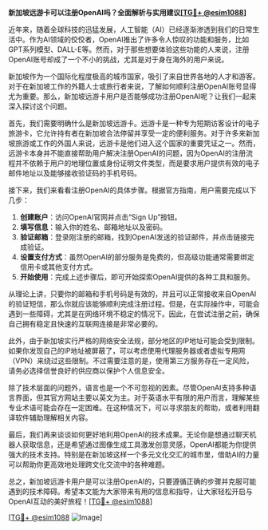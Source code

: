 **新加坡远游卡可以注册OpenAI吗？全面解析与实用建议[[TG💪+ @esim1088](https://t.me/s/esim1088)]**

近年来，随着全球科技的迅猛发展，人工智能（AI）已经逐渐渗透到我们的日常生活中。作为AI领域的佼佼者，OpenAI推出了许多令人惊叹的功能和服务，比如GPT系列模型、DALL-E等。然而，对于那些想要体验这些功能的人来说，注册OpenAI账号却成了一个不小的挑战，尤其是对于身在海外的用户来说。

新加坡作为一个国际化程度极高的城市国家，吸引了来自世界各地的人才和游客。对于在新加坡工作的外籍人士或旅行者来说，了解如何顺利注册OpenAI账号显得尤为重要。那么，新加坡远游卡用户是否能够成功注册OpenAI呢？让我们一起来深入探讨这个问题。

首先，我们需要明确什么是新加坡远游卡。远游卡是一种专为短期访客设计的电子旅游卡，它允许持有者在新加坡合法停留并享受一定的便利服务。对于许多来新加坡旅游或工作的外国人来说，远游卡是他们进入这个国家的重要凭证之一。然而，远游卡本身并不能直接帮助用户解决注册OpenAI的问题，因为OpenAI的注册流程并不依赖于用户的地理位置或身份证明文件类型，而是要求用户提供有效的电子邮件地址以及能够接收验证码的手机号码。

接下来，我们来看看注册OpenAI的具体步骤。根据官方指南，用户需要完成以下几步：

1. **创建账户**：访问OpenAI官网并点击“Sign Up”按钮。
2. **填写信息**：输入你的姓名、邮箱地址以及密码。
3. **验证邮箱**：登录刚注册的邮箱，找到OpenAI发送的验证邮件，并点击链接完成验证。
4. **设置支付方式**：虽然OpenAI的部分服务是免费的，但高级功能通常需要绑定信用卡或其他支付方式。
5. **开始使用**：完成上述步骤后，即可开始探索OpenAI提供的各种工具和服务。

从理论上讲，只要你的邮箱和手机号码是有效的，并且可以正常接收来自OpenAI的验证短信，那么你就应该能够顺利完成注册过程。但是，在实际操作中，可能会遇到一些障碍，尤其是在网络环境不稳定的情况下。因此，在尝试注册之前，确保自己拥有稳定且快速的互联网连接是非常必要的。

此外，由于新加坡实行严格的网络安全法规，部分地区的IP地址可能会受到限制。如果你发现自己的IP地址被屏蔽了，可以考虑使用代理服务器或者虚拟专用网（VPN）来绕过这些限制。不过需要注意的是，使用第三方服务存在一定风险，请务必选择信誉良好的供应商以保护个人信息安全。

除了技术层面的问题外，语言也是一个不可忽视的因素。尽管OpenAI支持多种语言界面，但其官方网站主要以英文为主。对于英语水平有限的用户而言，理解某些专业术语可能会存在一定困难。在这种情况下，可以寻求朋友的帮助，或者利用翻译软件辅助理解相关内容。

最后，我们再来谈谈如何更好地利用OpenAI的技术成果。无论你是想通过聊天机器人获取信息，还是希望通过图像生成工具激发创意灵感，OpenAI都能为你提供强大的技术支持。特别是在新加坡这样一个多元文化交汇的城市里，借助AI的力量可以帮助你更高效地处理跨文化交流中的各种难题。

总之，新加坡远游卡用户是可以注册OpenAI的，只要遵循正确的步骤并克服可能遇到的技术障碍。希望本文能为大家带来有用的信息和指导，让大家轻松开启与OpenAI互动的美好旅程！[[TG💪+ @esim1088](https://t.me/s/esim1088)]

[[TG💪+ @esim1088](https://t.me/s/esim1088) ![Image](https://i.postimg.cc/4NQfJmqS/Snipaste-2025-05-13-00-14-12.png)]